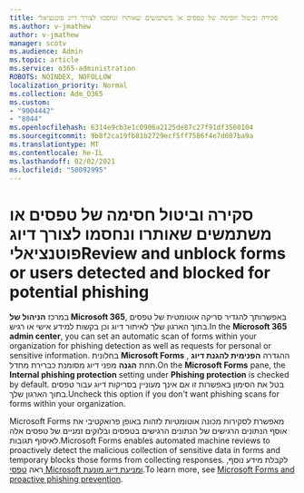 ```yaml
---
title: סקירה וביטול חסימה של טפסים או משתמשים שאותרו ונחסמו לצורך דיוג פוטנציאלי
ms.author: v-jmathew
author: v-jmathew
manager: scotv
ms.audience: Admin
ms.topic: article
ms.service: o365-administration
ROBOTS: NOINDEX, NOFOLLOW
localization_priority: Normal
ms.collection: Adm_O365
ms.custom:
- "9004442"
- "8044"
ms.openlocfilehash: 6314e9cb3e1c0906a2125de87c27f91df3560104
ms.sourcegitcommit: 9b8f2ca19fb81b2729ecf5ff7586f4e7d607ba9a
ms.translationtype: MT
ms.contentlocale: he-IL
ms.lasthandoff: 02/02/2021
ms.locfileid: "50092995"
---
```

# <a name="review-and-unblock-forms-or-users-detected-and-blocked-for-potential-phishing"></a><span data-ttu-id="595fa-102">סקירה וביטול חסימה של טפסים או משתמשים שאותרו ונחסמו לצורך דיוג פוטנציאלי</span><span class="sxs-lookup"><span data-stu-id="595fa-102">Review and unblock forms or users detected and blocked for potential phishing</span></span>

<span data-ttu-id="595fa-103">במרכז **הניהול של Microsoft 365**, באפשרותך להגדיר סריקה אוטומטית של טפסים בתוך הארגון שלך לאיתור דיוג וכן בקשות למידע אישי או רגיש.</span><span class="sxs-lookup"><span data-stu-id="595fa-103">In the **Microsoft 365 admin center**, you can set an automatic scan of forms within your organization for phishing detection as well as requests for personal or sensitive information.</span></span> <span data-ttu-id="595fa-104">בחלונית **Microsoft Forms** , ההגדרה **הפנימית להגנת דיוג** תחת **הגנה** מפני דיוג מסומנת כברירת מחדל.</span><span class="sxs-lookup"><span data-stu-id="595fa-104">On the **Microsoft Forms** pane, the **Internal phishing protection** setting under **Phishing protection** is checked by default.</span></span> <span data-ttu-id="595fa-105">בטל את הסימון באפשרות זו אם אינך מעוניין בסריקות דיוג עבור טפסים בתוך הארגון שלך.</span><span class="sxs-lookup"><span data-stu-id="595fa-105">Uncheck this option if you don't want phishing scans for forms within your organization.</span></span>

<span data-ttu-id="595fa-106">Microsoft Forms מאפשרת לסקירות מכונה אוטומטיות לזהות באופן פרואקטיבי את אוסף הנתונים הרגישים של הנתונים הרגישים בטפסים ובלוקים זמניים של טפסים אלה לאיסוף תגובות.</span><span class="sxs-lookup"><span data-stu-id="595fa-106">Microsoft Forms enables automated machine reviews to proactively detect the malicious collection of sensitive data in forms and temporary blocks those forms from collecting responses.</span></span> <span data-ttu-id="595fa-107">לקבלת מידע נוסף, ראה [טפסי Microsoft ומניעת דיוג מונעת](https://support.microsoft.com/office/microsoft-forms-and-proactive-phishing-prevention-b3950a20-296d-4e8e-96f5-594ced998a90).</span><span class="sxs-lookup"><span data-stu-id="595fa-107">To learn more, see [Microsoft Forms and proactive phishing prevention](https://support.microsoft.com/office/microsoft-forms-and-proactive-phishing-prevention-b3950a20-296d-4e8e-96f5-594ced998a90).</span></span>
